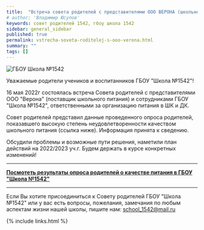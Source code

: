 ```yaml
---
title:  "Встреча совета родителей с представителями ООО ВЕРОНА (школьное питание)"
# author: 'Владимир Юсупов'
keywords: совет родителей 1542, гбоу школа 1542
sidebar: general_sidebar
published: true
permalink: vstrecha-soveta-roditelej-s-ooo-verona.html
summary: ""
tags: []
---
```


<p><img src="{{ "images/gym1542_20220125.jpg" }}" alt="ГБОУ Школа №1542"/></p>

Уважаемые родители учеников и воспитанников ГБОУ "Школа №1542"!

16 мая 2022г состоялась встреча Совета родителей с представителями ООО "Верона" (поставщик школьного питания) и сотрудниками ГБОУ "Школа №1542", ответственными за организацию питания в ШК и ДК.

Совет родителей представил данные проведенного опроса родителей, показавшего высокую степень неудовлетворенности качеством школьного питания (ссылка ниже). Информация принята к сведению.

Обсудили проблемы и возможные пути решения, наметили план действий на 2022/2023 уч.г. Будем держать в курсе конкретных изменений!

***

[**Посмотеть результаты опроса родителей о качестве питания в ГБОУ "Школа №1542"**](http://rodsovet1542.ru/images/opros_pitanie_202205.pdf)

***

Если Вы хотите присоединиться к Совету родителей ГБОУ "Школа №1542" или у вас есть вопросы, пожелания, замечания по любым аспектам жизни нашей школы, пишите нам: [school_1542@mail.ru](mailto:school_1542@mail.ru)


{% include links.html %}
